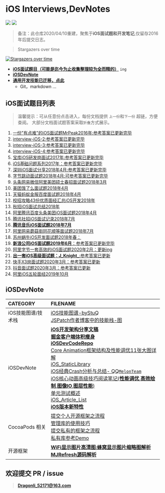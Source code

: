 # iOS Interviews,DevNotes 
</p>
<p align='left'>
<img src="https://img.shields.io/badge/PR-welcome%20!-brightgreen.svg?colorA=a0cd34">
<img src="https://img.shields.io/packagist/l/doctrine/orm.svg">
</p>

> 备注：此仓库2020/04/10重建，聚焦于**iOS面试题和开发笔记**,仅留存2016年后提交日志。 

>  Stargazers over time 

[![Stargazers over time](https://starcharts.herokuapp.com/DevDragonLi/iOSDevNotesAndInterviews.svg)](https://starcharts.herokuapp.com/DevDragonLi/iOSDevNotesAndInterviews)


- **[iOS面试题目（可能是迄今为止收集整理较为全而精的）](#iOSinterview)** `ing`
- **[iOSDevNote](#iOSDevNote)**
- **[通用开发技能已迁移，点此](https://github.com/DevDragonLi/DevelopBaseNote)**
	- Git，markdown ...

## <a name="iOSinterview"></a> iOS面试题目列表
> 温馨提示：可从任意份点击进入，每份文档提供 `上一份`和`下一份` 超链，方便查阅。
> 大部分文档面试题答案采取`折叠`方式展示。

1. [一份"有点难"的iOS面试题MrPeak2016年:参考答案已更新完毕](./interview-iOS/01一份"有点难"的iOS面试题MrPeak2016年.md)
2. [interview-iOS-2:参考答案已更新完毕](./interview-iOS/02interview-iOS-2.md)                   
3. [interview-iOS-3:参考答案已更新完毕](./interview-iOS/03interview-iOS-3.md)                          
4. [interview-iOS-4:参考答案已更新完毕](./interview-iOS/04interview-iOS-4.md)                          
5. [宝库iOS研发岗面试2017年:参考答案已更新完毕](./interview-iOS/05iOS宝库iOS开发笔试题2017年.md)
6. [iOS基础问题系列2017年：参考答案已更新完毕](./interview-iOS/06iOS基础问题系列2017年.md)
7. [深圳iOS面试分享2018年4月:参考答案已更新完毕](./interview-iOS/07深圳iOS面试分享2018年4月.md)
8. [字节跳动面试题2018年4月:可参考答案已更新完毕](./interview-iOS/08字节跳动面试题：2018年4月.md)
9. [头条网易微信阿里美团硕士春招面试题2018年3月](./interview-iOS/09头条网易微信阿里美团硕士春招面试题2018年3月.md)
10. [美团饿了么面试题2018年4月](./interview-iOS/10美团饿了么面试题2018年4月.md)
11. [天猫蚂蚁金服百度面试题2018年4月](./interview-iOS/11天猫蚂蚁金服百度面试题2018年4月.md) 
12. [校招攻略43份优质面经汇总iOS开发2018年](./interview-iOS/12校招攻略43份优质面经汇总iOS开发2018年.md) 
13. [秋招iOS面试总结2018年](./interview-iOS/13秋招iOS面试总结2018年.md) 
14. [阿里腾讯百度头条美团iOS面试题2018年4月](./interview-iOS/14阿里腾讯百度头条美团iOS面试题2018年4月.md)                          
15. [腾讯社招iOS面试记录2018年7月](./interview-iOS/15腾讯社招iOS面试记录2018年7月.md)                          
16. [**腾讯音乐iOS面试题2018年7月**](./interview-iOS/16腾讯音乐iOS面试题2018年7月.md)                          
17. [阿里网易蘑菇街同花顺等面试题2018年7月](./interview-iOS/17阿里网易蘑菇街同花顺等面试题2018年7月.md)                           
18. [苏州蜗牛iOS开发面试题2018年春：](./interview-iOS/18苏州蜗牛iOS开发面试题2018年春.md)
19. [**新浪公司iOS面试题2019年6月**：参考答案已更新完毕](./interview-iOS/19新浪公司iOS面试题2019年6月.md)
20. [阿里字节一套高效的iOS面试题2020年2月：更新ing](./interview-iOS/20阿里字节一套高效的iOS面试题2020年2月.md)                          
21. [**出一套iOS高级面试题：J_Knight_**:参考答案已更新](./interview-iOS/21出一套iOS高级面试题2018年7月.md)                          
22. [快手X3岗面试题2020年3月：参考答案已更新](./interview-iOS/22快手X3岗面试题2020年3月.md)
23. [抖音面试题2020年3月：参考答案已更新](./interview-iOS/23抖音面试题2020年3月.md)
24. [阿里iOS五轮面经2019年10月](./interview-iOS/24阿里iOS五轮面经2019年10月.md)

## <a name="iOSDevNote"></a> iOSDevNote

| CATEGORY | FILENAME |  
|:----|:----|
|iOS技能图谱/技术栈|[iOS技能图谱-byStuQ](./iOSNote/map-MobileDev-iOSDev.md)                          <br>[JSPatch作者博客中的技能栈-图](./images/iOS/iOSDev-bang.png)|
|iOSDevNote|[**iOS开发架构分享文稿**](./iOSNote/iOS_architecture.pdf)<br>[**掘金客户端体积瘦身**](./iOSNote/iOSAppThin.md)<br>[**iOSDevCodeRepo**](https://github.com/DevDragonLi/iOSDevDemo)<br>[Core Animation框架结构及性能调优11张大图详解](https://github.com/DevDragonLi/Core-AnimationPerformanceOptimization)<br>[iOS_StaticLibrary](./iOSNote/iOS_StaticLibrary.md)<br>[iOS经典Crash分析与总结- QQ`MelonTeam`](https://github.com/DevDragonLi/iOSDevDemo)<br>[iOS核心动画高级技巧阅读笔记(**性能调优**,**高效绘制**,**图像IO**,**图层性能**)](./iOSNote/iOSCoreAnimationNote.md)<br>[单元测试概述](./iOSNote/UnitTesting.md)<br>[iOS_Article_List](./iOSNote/iOS_Collection_article_List.md)<br>[**iOS版本新特性**](./iOSNote/NewVersion.md)|
|CocoaPods 相关 |[提交个人开源框架之流程](./iOSNote/CocoaPods/cocoapods-podspec.md)<br>[管理库的使用技巧](./iOSNote/CocoaPods/CocoaPodsManageTips.md)<br>[提交私有的框架之流程](./iOSNote/CocoaPods/Pod&&spec.md)<br>[私有库参考Demo](https://github.com/DevDragonLi/iOSDevDemo/tree/master/1-DevDemo/PodPrivate_demo)|
|开源框架|**[WiFi显示图片高清图;蜂窝显示图片缩略图解析](./iOSNote/Analyze/SDWebImage/网络网络状态不同加载图片.md)**<br>**[MJRefresh源码解析](./iOSNote/Analyze/MJRefresh/MJRefresh.md)**|

## 欢迎提交 PR / issue

> **Dragonli_52171@163.com**
